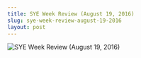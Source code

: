 ```yaml
---
title: SYE Week Review (August 19, 2016)
slug: sye-week-review-august-19-2016
layout: post
---
```


![SYE Week Review (August 19, 2016)](/media_root/file_archive/SYE_Weekly_Review_August_19_2016.png "SYE Week Review (August 19, 2016)")
